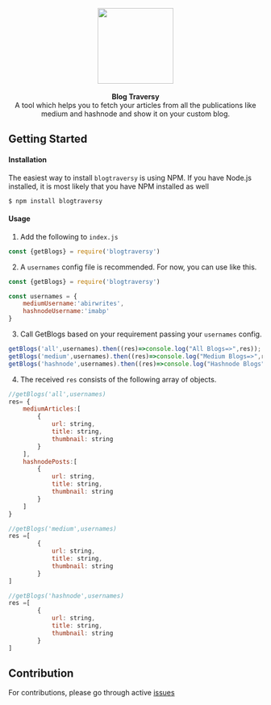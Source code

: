 <p align="center">
<img height="150" width="150" src ="https://media.discordapp.net/attachments/834130556865347645/866319407055634452/Frame_42.png"
/><br/><br/>
<b>Blog Traversy</b><br/>
A tool which helps you to fetch your articles from all the publications like medium and hashnode and show it on your custom blog.
</p>

## Getting Started

#### Installation

The easiest way to install `blogtraversy` is using NPM. If you have Node.js installed, it is most likely that you have NPM installed as well

```
$ npm install blogtraversy
```
#### Usage

1. Add the following to `index.js` 

```js
const {getBlogs} = require('blogtraversy')

```

2. A `usernames` config file is recommended. For now, you can use like this.

```js
const {getBlogs} = require('blogtraversy')

const usernames = {
    mediumUsername:'abirwrites',
    hashnodeUsername:'imabp'
}
```

3. Call GetBlogs based on your requirement passing your `usernames` config.

```js
getBlogs('all',usernames).then((res)=>console.log("All Blogs=>",res));
getBlogs('medium',usernames).then((res)=>console.log("Medium Blogs=>",res));
getBlogs('hashnode',usernames).then((res)=>console.log("Hashnode Blogs",res));
```

4. The received `res` consists of the following array of objects.

```js
//getBlogs('all',usernames) 
res= {
    mediumArticles:[
        {
            url: string,
            title: string,
            thumbnail: string
        }
    ],
    hashnodePosts:[
        {
            url: string,
            title: string,
            thumbnail: string
        }  
    ]
}

//getBlogs('medium',usernames) 
res =[  
        {
            url: string,
            title: string,
            thumbnail: string
        }
]

//getBlogs('hashnode',usernames) 
res =[  
        {
            url: string,
            title: string,
            thumbnail: string
        }
]
```

## Contribution
For contributions, please go through active [issues](https://github.com/imabp/blogtraversy/issues) 
